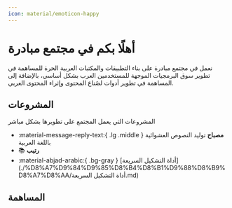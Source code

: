 ```yaml
---
icon: material/emoticon-happy
---
```


# أهلًا بكم في مجتمع مبادرة

نعمل في مجتمع مبادرة على بناء التطبيقات والمكتبات العربية الحرة للمساهمة في تطوير سوق البرمجيات 
الموجهة للمستخدمين العرب بشكل أساسي، بالإضافة إلى المساهمة في تطوير أدوات لصُناع المحتوى وإثراء المحتوى العربي.


## المشروعات

المشروعات التي يعمل المجتمع على تطويرها بشكل مباشر

<div class="grid cards" markdown>

- :material-message-reply-text:{ .lg .middle } __مصباح__ توليد النصوص العشوائية باللغة العربية 
- :books: __رتيب__
- :material-abjad-arabic:{ .bg-gray } [أداة التشكيل السريعة](./%D8%A7%D9%84%D9%85%D8%B4%D8%B1%D9%88%D8%B9%D8%A7%D8%AA/أداة التشكيل السريعة.md)
    <!-- ---

    توليد النصوص العشوائية باللغة العربية

    [إقرأ المزيد](./%D8%A7%D9%84%D9%85%D8%B4%D8%B1%D9%88%D8%B9%D8%A7%D8%AA/مصباح.md)

<!-- -   :books: __رتيب__
    ---

    قاعدة معرفة عربية حرة لتنظيم حياتك الرقمية وإدارة مشروعاتك
    [إقرأ المزيد](./%D8%A7%D9%84%D9%85%D8%B4%D8%B1%D9%88%D8%B9%D8%A7%D8%AA/رتيب.md) -->

</div>

## المساهمة
